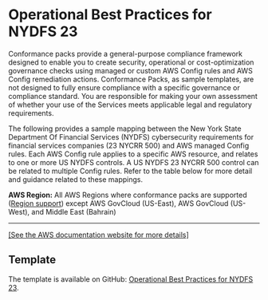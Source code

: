 # Operational Best Practices for NYDFS 23<a name="operational-best-practices-for-us_nydfs"></a>

Conformance packs provide a general\-purpose compliance framework designed to enable you to create security, operational or cost\-optimization governance checks using managed or custom AWS Config rules and AWS Config remediation actions\. Conformance Packs, as sample templates, are not designed to fully ensure compliance with a specific governance or compliance standard\. You are responsible for making your own assessment of whether your use of the Services meets applicable legal and regulatory requirements\.

The following provides a sample mapping between the New York State Department Of Financial Services \(NYDFS\) cybersecurity requirements for financial services companies \(23 NYCRR 500\) and AWS managed Config rules\. Each AWS Config rule applies to a specific AWS resource, and relates to one or more US NYDFS controls\. A US NYDFS 23 NYCRR 500 control can be related to multiple Config rules\. Refer to the table below for more detail and guidance related to these mappings\.

**AWS Region:** All AWS Regions where conformance packs are supported \([Region support](https://docs.aws.amazon.com/config/latest/developerguide/conformance-packs.html#conformance-packs-regions)\) except AWS GovCloud \(US\-East\), AWS GovCloud \(US\-West\), and Middle East \(Bahrain\)


****  
[\[See the AWS documentation website for more details\]](http://docs.aws.amazon.com/config/latest/developerguide/operational-best-practices-for-us_nydfs.html)

## Template<a name="us_nydfs-conformance-pack-sample"></a>

The template is available on GitHub: [Operational Best Practices for NYDFS 23](https://github.com/awslabs/aws-config-rules/blob/master/aws-config-conformance-packs/Operational-Best-Practices-for-NYDFS-23-NYCRR-500.yaml)\.